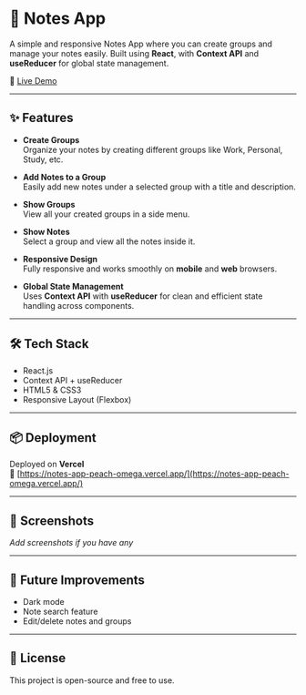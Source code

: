 # 📝 Notes App

A simple and responsive Notes App where you can create groups and manage your notes easily. Built using **React**, with **Context API** and **useReducer** for global state management.

🚀 [Live Demo](https://notes-app-peach-omega.vercel.app/)

---

## ✨ Features

- **Create Groups**  
  Organize your notes by creating different groups like Work, Personal, Study, etc.

- **Add Notes to a Group**  
  Easily add new notes under a selected group with a title and description.

- **Show Groups**  
  View all your created groups in a side menu.

- **Show Notes**  
  Select a group and view all the notes inside it.

- **Responsive Design**  
  Fully responsive and works smoothly on **mobile** and **web** browsers.

- **Global State Management**  
  Uses **Context API** with **useReducer** for clean and efficient state handling across components.

---

## 🛠️ Tech Stack

- React.js  
- Context API + useReducer  
- HTML5 & CSS3  
- Responsive Layout (Flexbox)

---

## 📦 Deployment

Deployed on **Vercel**  
🔗 [https://notes-app-peach-omega.vercel.app/](https://notes-app-peach-omega.vercel.app/)

---

## 📸 Screenshots

_Add screenshots if you have any_

---

## 📌 Future Improvements

- Dark mode  
- Note search feature  
- Edit/delete notes and groups

---

## 📄 License

This project is open-source and free to use.
